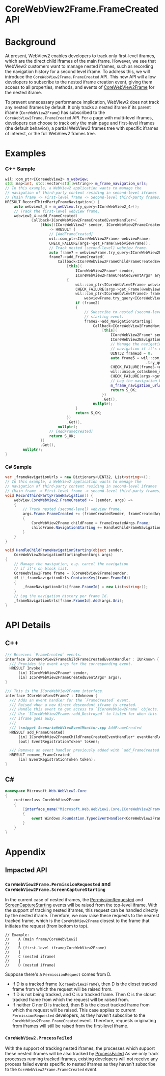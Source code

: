 CoreWebView2Frame.FrameCreated API
===

# Background
At present, WebView2 enables developers to track only first-level
iframes, which are the direct child iframes of the main frame.
However, we see that WebView2 customers want to manage nested
iframes, such as recording the navigation history for a second
level iframe. To address this, we will introduce the
`CoreWebView2Frame.FrameCreated` API. This new API will allow
developers to subscribe to the nested iframe creation event,
giving them access to all properties, methods, and events of
[CoreWebView2Frame](https://learn.microsoft.com/dotnet/api/microsoft.web.webview2.core.corewebview2frame)
for the nested iframe.

To prevent unnecessary performance implication, WebView2 does
not track any nested iframes by default. It only tracks a nested
iframe if its parent iframe (`CoreWebView2Frame`) has subscribed
to the `CoreWebView2Frame.FrameCreated` API. For a page with
multi-level iframes, developers can choose to track only the
main page and first-level iframes (the default behavior), a
partial WebView2 frames tree with specific iframes of interest,
or the full WebView2 frames tree.

# Examples
### C++ Sample
```cpp
wil::com_ptr<ICoreWebView2> m_webview;
std::map<int, std::vector<std::wstring>> m_frame_navigation_urls;
// In this example, a WebView2 application wants to manage the 
// navigation of third-party content residing in second-level iframes
// (Main frame -> First-level frame -> Second-level third-party frames).
HRESULT RecordThirdPartyFrameNavigation() {
    auto webview2_4 = m_webView.try_query<ICoreWebView2_4>();
    // Track the first-level webview frame.
    webview2_4->add_FrameCreated(
            Callback<ICoreWebView2FrameCreatedEventHandler>(
                [this](ICoreWebView2* sender, ICoreWebView2FrameCreatedEventArgs* args)
                    -> HRESULT {
                    // [AddFrameCreated]
                    wil::com_ptr<ICoreWebView2Frame> webviewFrame;
                    CHECK_FAILURE(args->get_Frame(&webviewFrame));
                    // Track nested (second-level) webview frame.
                    auto frame7 = webviewFrame.try_query<ICoreWebView2Frame7>();
                    frame7->add_FrameCreated(
                        Callback<ICoreWebView2FrameChildFrameCreatedEventHandler>(
                            [this](
                                ICoreWebView2Frame* sender,
                                ICoreWebView2FrameCreatedEventArgs* args) -> HRESULT
                            {
                                wil::com_ptr<ICoreWebView2Frame> webviewFrame;
                                CHECK_FAILURE(args->get_Frame(&webviewFrame));
                                wil::com_ptr<ICoreWebView2Frame2> frame2 = 
                                    webviewFrame.try_query<ICoreWebView2Frame2>();
                                if (frame2)
                                {
                                    // Subscribe to nested (second-level) webview frame navigation 
                                    // starting event.
                                    frame2->add_NavigationStarting(
                                        Callback<ICoreWebView2FrameNavigationStartingEventHandler>(
                                            [this](
                                                ICoreWebView2Frame* sender,
                                                ICoreWebView2NavigationStartingEventArgs* args) -> HRESULT {
                                                // Manage the navigation, e.g. cancel the 
                                                // navigation if it's on block list.
                                                UINT32 frameId = 0;
                                                auto frame5 = wil::com_ptr<ICoreWebView2Frame>(sender)
                                                                .try_query<ICoreWebView2Frame5>();
                                                CHECK_FAILURE(frame5->get_FrameId(&frameId));
                                                wil::unique_cotaskmem_string uri;
                                                CHECK_FAILURE(args->get_Uri(&uri));
                                                // Log the navigation history per frame Id.
                                                m_frame_navigation_urls[(int)frameId].push_back(uri.get());
                                                return S_OK;
                                            })
                                            .Get(),
                                        nullptr);
                                }
                                return S_OK;
                            })
                            .Get(),
                        nullptr);
                    // [AddFrameCreated]
                    return S_OK;
                })
                .Get(),
        nullptr);
}
```
### C# Sample
```c#
var _frameNavigationUrls = new Dictionary<UINT32, List<string>>();
// In this example, a WebView2 application wants to manage the 
// navigation of third-party content residing in second-level iframes
// (Main frame -> First-level frame -> second-level third-party frames).
void RecordThirdPartyFrameNavigation() {
    webView.CoreWebView2.FrameCreated += (sender, args) =>
    {
        // Track nested (second-level) webview frame.
        args.Frame.FrameCreated += (frameCreatedSender, frameCreatedArgs) => 
        {
            CoreWebView2Frame childFrame = frameCreatedArgs.Frame;
            childFrame.NavigationStarting += HandleChildFrameNavigationStarting;
        }
    }
}

void HandleChildFrameNavigationStarting(object sender, 
    CoreWebView2NavigationStartingEventArgs args)
{
    // Manage the navigation, e.g. cancel the navigation 
    // if it's on block list.
    CoreWebView2Frame frame = (CoreWebView2Frame)sender;
    if (!_frameNavigationUrls.ContainsKey(frame.FrameId))
    {
        _frameNavigationUrls[frame.FrameId] = new List<string>();
    }
    // Log the navigation history per frame Id. 
    _frameNavigationUrls[frame.FrameId].Add(args.Uri);
}
```

# API Details
## C++
```C++
/// Receives `FrameCreated` events.
interface ICoreWebView2FrameChildFrameCreatedEventHandler : IUnknown {
  /// Provides the event args for the corresponding event.
  HRESULT Invoke(
      [in] ICoreWebView2Frame* sender,
      [in] ICoreWebView2FrameCreatedEventArgs* args);
}

/// This is the ICoreWebView2Frame interface.
interface ICoreWebView2Frame7 : IUnknown {
  /// Adds an event handler for the `FrameCreated` event.
  /// Raised when a new direct descendant iframe is created.
  /// Handle this event to get access to `ICoreWebView2Frame` objects.
  /// Use `ICoreWebView2Frame::add_Destroyed` to listen for when this
  /// iframe goes away.
  /// 
  /// \snippet ScenarioWebViewEventMonitor.cpp AddFrameCreated
  HRESULT add_FrameCreated(
      [in] ICoreWebView2FrameChildFrameCreatedEventHandler* eventHandler,
      [out] EventRegistrationToken* token);

  /// Removes an event handler previously added with `add_FrameCreated`.
  HRESULT remove_FrameCreated(
      [in] EventRegistrationToken token);
}
```

## C#
```c#
namespace Microsoft.Web.WebView2.Core
{
    runtimeclass CoreWebView2Frame
    {
        [interface_name("Microsoft.Web.WebView2.Core.ICoreWebView2Frame7")]
        {
            event Windows.Foundation.TypedEventHandler<CoreWebView2Frame, CoreWebView2FrameCreatedEventArgs> FrameCreated;
        }
    }
}
```

# Appendix
## Impacted API
### `CoreWebView2Frame.PermissionRequested` and `CoreWebView2Frame.ScreenCaptureStarting`
In the current case of nested iframes, the [PermissionRequested](https://learn.microsoft.com/microsoft-edge/webview2/reference/winrt/microsoft_web_webview2_core/corewebview2frame#permissionrequested)
and [ScreenCaptureStarting](https://learn.microsoft.com/microsoft-edge/webview2/reference/winrt/microsoft_web_webview2_core/corewebview2frame#screencapturestarting)
events will be raised from the top-level iframe. With the support
of tracking nested iframes, this request can be handled directly
by the nested iframe. Therefore, we now raise these requests to
the nearest tracked frame, which is the `CoreWebView2Frame` closest
to the frame that initiates the request (from bottom to top).
```
// Example:
//    A (main frame/CoreWebView2)
//    |
//    B (first-level iframe/CoreWebView2Frame)
//    |  
//    C (nested iframe)
//    |
//    D (nested iframe)
```
Suppose there's a `PermissionRequest` comes from D.
* If D is a tracked frame (`CoreWebView2Frame`), then D is the
closet tracked frame from which the request will be raised from.
* If D is not being tracked, and C is a tracked frame. Then C
is the closet tracked frame from which the request will be
raised from.
* If neither C nor D is tracked, then B is the closet tracked
frame from which the request will be raised. This case applies
to current `PermissionRequested` developers, as they haven't
subscribe to the `CoreWebView2Frame.FrameCreated` event.
Therefore, requests originating from iframes will still be
raised from the first-level iframe.

### `CoreWebView2.ProcessFailed`
With the support of tracking nested iframes, the processes
which support these nested iframes will be also tracked by
[ProcessFailed](https://learn.microsoft.com/dotnet/api/microsoft.web.webview2.core.corewebview2.processfailed)
As we only track processes running tracked iframes, existing
developers will not receive any process failed events specific
to nested iframes as they haven't subscribe to the 
`CoreWebView2Frame.FrameCreated` event.
